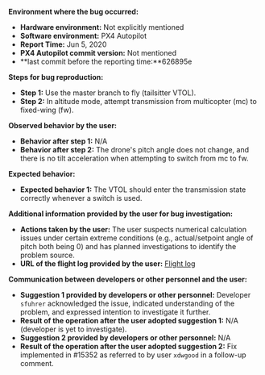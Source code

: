 **Environment where the bug occurred:**

- **Hardware environment:** Not explicitly mentioned
- **Software environment:** PX4 Autopilot
- **Report Time:** Jun 5, 2020
- **PX4 Autopilot commit version:** Not mentioned
- **last commit before the reporting time:**626895e

**Steps for bug reproduction:**

- **Step 1:** Use the master branch to fly (tailsitter VTOL).
- **Step 2:** In altitude mode, attempt transmission from multicopter (mc) to fixed-wing (fw).

**Observed behavior by the user:**

- **Behavior after step 1:** N/A
- **Behavior after step 2:** The drone's pitch angle does not change, and there is no tilt acceleration when attempting to switch from mc to fw.

**Expected behavior:**

- **Expected behavior 1:** The VTOL should enter the transmission state correctly whenever a switch is used.

**Additional information provided by the user for bug investigation:**

- **Actions taken by the user:** The user suspects numerical calculation issues under certain extreme conditions (e.g., actual/setpoint angle of pitch both being 0) and has planned investigations to identify the problem source.
- **URL of the flight log provided by the user:** [Flight log](https://logs.px4.io/plot_app?log=4df87c34-da2f-46be-b612-ddcc13b135c8)

**Communication between developers or other personnel and the user:**

- **Suggestion 1 provided by developers or other personnel:** Developer `sfuhrer` acknowledged the issue, indicated understanding of the problem, and expressed intention to investigate it further.
- **Result of the operation after the user adopted suggestion 1:** N/A (developer is yet to investigate).
- **Suggestion 2 provided by developers or other personnel:** N/A
- **Result of the operation after the user adopted suggestion 2:** Fix implemented in \#15352 as referred to by user `xdwgood` in a follow-up comment.
